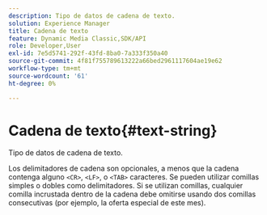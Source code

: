 ```yaml
---
description: Tipo de datos de cadena de texto.
solution: Experience Manager
title: Cadena de texto
feature: Dynamic Media Classic,SDK/API
role: Developer,User
exl-id: 7e5d5741-292f-43fd-8ba0-7a333f350a40
source-git-commit: 4f81f755789613222a66bed2961117604ae19e62
workflow-type: tm+mt
source-wordcount: '61'
ht-degree: 0%

---
```


# Cadena de texto{#text-string}

Tipo de datos de cadena de texto.

Los delimitadores de cadena son opcionales, a menos que la cadena contenga alguno `<CR>`, `<LF>`, o `<TAB>` caracteres. Se pueden utilizar comillas simples o dobles como delimitadores. Si se utilizan comillas, cualquier comilla incrustada dentro de la cadena debe omitirse usando dos comillas consecutivas (por ejemplo, la oferta especial de este mes).
